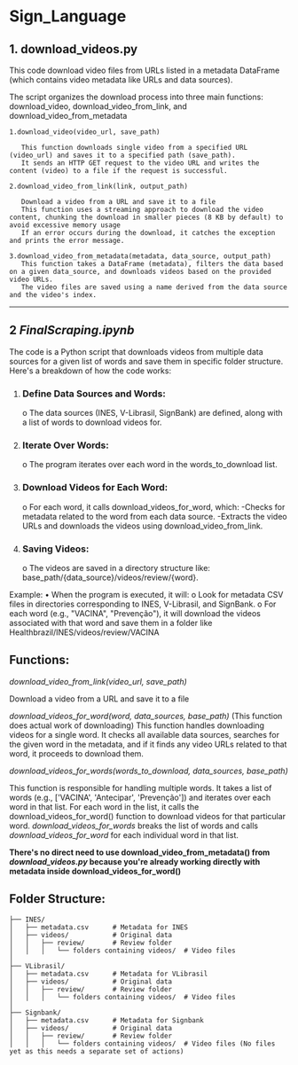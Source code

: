 # Sign_Language



## 1. download_videos.py

This code download video files from URLs listed in a metadata DataFrame (which contains video metadata like URLs and data sources). 

The script organizes the download process into three main functions: download_video, download_video_from_link, and download_video_from_metadata

    1.download_video(video_url, save_path) 
   
       This function downloads single video from a specified URL (video_url) and saves it to a specified path (save_path).
       It sends an HTTP GET request to the video URL and writes the content (video) to a file if the request is successful.
   
    2.download_video_from_link(link, output_path)
   
       Download a video from a URL and save it to a file
       This function uses a streaming approach to download the video content, chunking the download in smaller pieces (8 KB by default) to avoid excessive memory usage 
       If an error occurs during the download, it catches the exception and prints the error message.
   
    3.download_video_from_metadata(metadata, data_source, output_path)
       This function takes a DataFrame (metadata), filters the data based on a given data_source, and downloads videos based on the provided video URLs.
       The video files are saved using a name derived from the data source and the video's index.





***************************************************************************************************************************************************************************************************************
## 2 _FinalScraping.ipynb_
The code is a Python script that downloads videos from multiple data sources for a given list of words and save them in specific folder structure. Here's a breakdown of how the code works:
1.	### Define Data Sources and Words:
    o	The data sources (INES, V-Librasil, SignBank) are defined, along with a list of words to download videos for.
2.	### Iterate Over Words:
    o	The program iterates over each word in the words_to_download list.
3.	### Download Videos for Each Word:
    o	For each word, it calls download_videos_for_word, which: 
        	-Checks for metadata related to the word from each data source.
          -Extracts the video URLs and downloads the videos using download_video_from_link.
4.	### Saving Videos:
    o	The videos are saved in a directory structure like: base_path/{data_source}/videos/review/{word}.

Example:
•	When the program is executed, it will: 
    o	Look for metadata CSV files in directories corresponding to INES, V-Librasil, and SignBank.
    o	For each word (e.g., "VACINA", "Prevenção"), it will download the videos associated with that word and save them in a folder like Healthbrazil/INES/videos/review/VACINA

## Functions:

_download_video_from_link(video_url, save_path)_

Download a video from a URL and save it to a file


_download_videos_for_word(word, data_sources, base_path)_ 
(This function does actual work of downloading)
This function handles downloading videos for a single word.
It checks all available data sources, searches for the given word in the metadata, and if it finds any video URLs related to that word, it proceeds to download them.


_download_videos_for_words(words_to_download, data_sources, base_path)_

This function is responsible for handling multiple words.
It takes a list of words (e.g., ['VACINA', 'Antecipar', 'Prevenção']) and iterates over each word in that list.
For each word in the list, it calls the download_videos_for_word() function to download videos for that particular word.
_download_videos_for_words_  breaks the list of words and calls _download_videos_for_word_ for each individual word in that list.


**There's no direct need to use download_video_from_metadata() from _download_videos.py_ because you're already working directly with metadata inside download_videos_for_word()**

## Folder Structure:


```task-hub/
├── INES/   
│   ├── metadata.csv      # Metadata for INES
│   ├── videos/           # Original data
│   │   ├── review/       # Review folder
│   │   │   └── folders containing videos/  # Video files
│
├── VLibrasil/   
│   ├── metadata.csv      # Metadata for VLibrasil
│   ├── videos/           # Original data
│   │   ├── review/       # Review folder
│   │   │   └── folders containing videos/  # Video files
│
├── Signbank/   
│   ├── metadata.csv      # Metadata for Signbank
│   ├── videos/           # Original data
│   │   ├── review/       # Review folder
│   │   │   └── folders containing videos/  # Video files (No files yet as this needs a separate set of actions)
```



